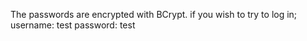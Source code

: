 The passwords are encrypted with BCrypt. if you wish to try to log in;
username: test
password: test

